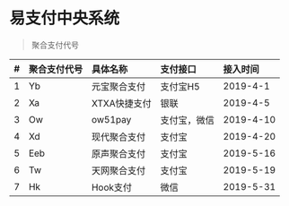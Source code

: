 # 易支付中央系统

> 聚合支付代号

|#|聚合支付代号|具体名称|支付接口|接入时间|
|:----:|:----|:----|:----|:---|
|1|Yb|元宝聚合支付|支付宝H5|2019-4-1|
|2|Xa|XTXA快捷支付|银联|2019-4-5|
|3|Ow|ow51pay|支付宝，微信|2019-4-10|
|4|Xd|现代聚合支付|支付宝|2019-4-20|
|5|Eeb|原声聚合支付|支付宝|2019-5-16|
|6|Tw|天网聚合支付|支付宝|2019-5-19|
|7|Hk|Hook支付|微信|2019-5-31|